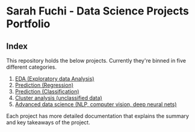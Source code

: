 # Sarah Fuchi - Data Science Projects Portfolio

## Index

This repository holds the below projects. Currently they're binned in five different categories.

1. [EDA (Exploratory data Analysis)](https://github.com/sarahfuchi/Data-Science/blob/main/EDA%20(Exploratory%20data%20Analysis)/README.md)
2. [Prediction (Regression)](https://github.com/sarahfuchi/Data-Science/blob/main/Prediction%20(Regression)/README.md)
3. [Prediction (Classification)](https://github.com/sarahfuchi/Data-Science/blob/main/Prediction%20(Classification)/README.md)
4. [Cluster analysis (unclassified data)](https://github.com/sarahfuchi/Data-Science/blob/main/Cluster%20analysis%20(unclassified%20data)/README.md)
5. [Advanced data science (NLP, computer vision, deep neural nets)](https://github.com/sarahfuchi/Data-Science/blob/main/Advanced%20data%20science%20(NLP%2C%20computer%20vision%2C%20deep%20neural%20nets)/README.md)

Each project has more detailed documentation that explains the summary and key takeaways of the project.
